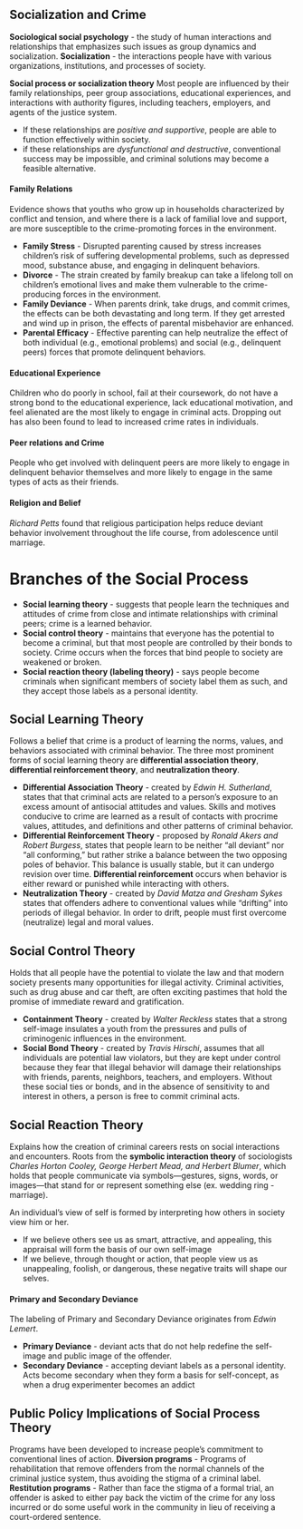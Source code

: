 ## Socialization and Crime
**Sociological social psychology** - the study of human interactions and relationships that emphasizes such issues as group dynamics and socialization.
**Socialization** - the interactions people have with various organizations, institutions, and processes of society.

**Social process or socialization theory**
Most people are influenced by their family relationships, peer group associations, educational experiences, and interactions with authority figures, including teachers, employers, and agents of the justice system.
- If these relationships are *positive and supportive*, people are able to function effectively within society.
- if these relationships are *dysfunctional and destructive*, conventional success may be impossible, and criminal solutions may become a feasible alternative.

#### Family Relations
Evidence shows that youths who grow up in households characterized by conflict and tension, and where there is a lack of familial love and support, are more susceptible to the crime-promoting forces in the environment.

- **Family Stress** - Disrupted parenting caused by stress increases children’s risk of suffering developmental problems, such as depressed mood, substance abuse, and engaging in delinquent behaviors.
- **Divorce** - The strain created by family breakup can take a lifelong toll on children’s emotional lives and make them vulnerable to the crime-producing forces in the environment.
- **Family Deviance** -  When parents drink, take drugs, and commit crimes, the effects can be both devastating and long term. If they get arrested and wind up in prison, the effects of parental misbehavior are enhanced.
- **Parental Efficacy** - Effective parenting can help neutralize the effect of both individual (e.g., emotional problems) and social (e.g., delinquent peers) forces that promote delinquent behaviors.

#### Educational Experience
Children who do poorly in school, fail at their coursework, do not have a strong bond to the educational experience, lack educational motivation, and feel alienated are the most likely to engage in criminal acts. Dropping out has also been found to lead to increased crime rates in individuals.

#### Peer relations and Crime
People who get involved with delinquent peers are more likely to engage in delinquent behavior themselves and more likely to engage in the same types of acts as their friends.

#### Religion and Belief
*Richard Petts* found that religious participation helps reduce deviant behavior involvement throughout the life course, from adolescence until marriage.

# Branches of the Social Process
- **Social learning theory** - suggests that people learn the techniques and attitudes of crime from close and intimate relationships with criminal peers; crime is a learned behavior.
- **Social control theory** - maintains that everyone has the potential to become a criminal, but that most people are controlled by their bonds to society. Crime occurs when the forces that bind people to society are weakened or broken.
- **Social reaction theory (labeling theory)** -  says people become criminals when significant members of society label them as such, and they accept those labels as a personal identity.


## Social Learning Theory
Follows a belief that crime is a product of learning the norms, values, and behaviors associated with criminal behavior. The three most prominent forms of social learning theory are **differential association theory**, **differential reinforcement theory**, and **neutralization theory**.

- **Differential Association Theory** - created by *Edwin H. Sutherland*, states that that criminal acts are related to a person’s exposure to an excess amount of antisocial attitudes and values. Skills and motives conducive to crime are learned as a result of contacts with procrime values, attitudes, and definitions and other patterns of criminal behavior.
- **Differential Reinforcement Theory** - proposed by *Ronald Akers and Robert Burgess*, states that people learn to be neither “all deviant” nor “all conforming,” but rather strike a balance between the two opposing poles of behavior. This balance is usually stable, but it can undergo revision over time. **Differential reinforcement** occurs when behavior is either reward or punished while interacting with others.
- **Neutralization Theory** - created by *David Matza and Gresham Sykes* states that offenders adhere to conventional values while “drifting” into periods of illegal behavior. In order to drift, people must first overcome (neutralize) legal and moral values.

## Social Control Theory
Holds that all people have the potential to violate the law and that modern society presents many opportunities for illegal activity. Criminal activities, such as drug abuse and car theft, are often exciting pastimes that hold the promise of immediate reward and gratification.

- **Containment Theory** - created by *Walter Reckless* states that a strong self-image insulates a youth from the pressures and pulls of criminogenic influences in the environment.
- **Social Bond Theory** - created by *Travis Hirschi*, assumes that all individuals are potential law violators, but they are kept under control because they fear that illegal behavior will damage their relationships with friends, parents, neighbors, teachers, and employers. Without these social ties or bonds, and in the absence of sensitivity to and interest in others, a person is free to commit criminal acts.

## Social Reaction Theory
Explains how the creation of criminal careers rests on social interactions and encounters.
Roots from the **symbolic interaction theory** of sociologists *Charles Horton Cooley, George Herbert Mead, and Herbert Blumer*, which holds that people communicate via symbols—gestures, signs, words, or images—that stand for or represent something else (ex. wedding ring - marriage). 

An individual’s view of self is formed by interpreting how others in society view him or her.
- If we believe others see us as smart, attractive, and appealing, this appraisal will form the basis of our own self-image 
- If we believe, through thought or action, that people view us as unappealing, foolish, or dangerous, these negative traits will shape our selves.

#### Primary and Secondary Deviance
The labeling of Primary and Secondary Deviance originates from *Edwin Lemert*.
- **Primary Deviance** - deviant acts that do not help redefine the self-image and public image of the offender.
- **Secondary Deviance** -  accepting deviant labels as a personal identity. Acts become secondary when they form a basis for self-concept, as when a drug experimenter becomes an addict

## Public Policy Implications of Social Process Theory
Programs have been developed to increase people’s commitment to conventional lines of action.
**Diversion programs** - Programs of rehabilitation that remove offenders from the normal channels of the criminal justice system, thus avoiding the stigma of a criminal label.
**Restitution programs** -  Rather than face the stigma of a formal trial, an offender is asked to either pay back the victim of the crime for any loss incurred or do some useful work in the community in lieu of receiving a court-ordered sentence.
